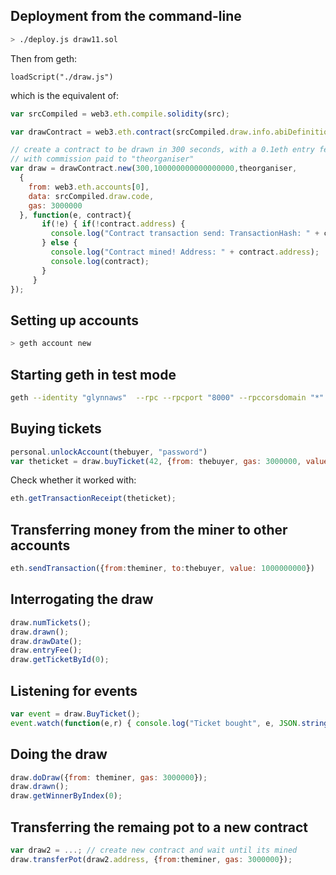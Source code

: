 ## Deployment from the command-line

```sh
> ./deploy.js draw11.sol
```

Then from geth:

```
loadScript("./draw.js")
```

which is the equivalent of:

```js
var srcCompiled = web3.eth.compile.solidity(src);

var drawContract = web3.eth.contract(srcCompiled.draw.info.abiDefinition);

// create a contract to be drawn in 300 seconds, with a 0.1eth entry fee 
// with commission paid to "theorganiser"
var draw = drawContract.new(300,100000000000000000,theorganiser,
  {
    from: web3.eth.accounts[0],
    data: srcCompiled.draw.code, 
    gas: 3000000
  }, function(e, contract){
       if(!e) { if(!contract.address) {
         console.log("Contract transaction send: TransactionHash: " + contract.transactionHash + " waiting to be mined...");
       } else {
         console.log("Contract mined! Address: " + contract.address);
         console.log(contract);
       } 
     }
});
```
## Setting up accounts

```sh
> geth account new
```

## Starting geth in test mode

```sh
geth --identity "glynnaws"  --rpc --rpcport "8000" --rpccorsdomain "*" --port "30303" --nodiscover --ipcapi "admin,db,eth,debug,miner,net,shh,txpool,personal,web3" --rpcapi "db,eth,net,web3" --autodag --networkid 1900 --nat "any" --unlock "175b92f61ce2c633354234e50b862832f3e6377a" --mine --minerthreads "1" console 
```

## Buying tickets

```js
personal.unlockAccount(thebuyer, "password")
var theticket = draw.buyTicket(42, {from: thebuyer, gas: 3000000, value: 100000000000000000 });
```

Check whether it worked with:

```js
eth.getTransactionReceipt(theticket);
```

## Transferring money from the miner to other accounts

```js
eth.sendTransaction({from:theminer, to:thebuyer, value: 1000000000})
```

## Interrogating the draw

```js
draw.numTickets();
draw.drawn();
draw.drawDate();
draw.entryFee();
draw.getTicketById(0);
```

## Listening for events

```js
var event = draw.BuyTicket();
event.watch(function(e,r) { console.log("Ticket bought", e, JSON.stringify(r)); });
```

## Doing the draw

```js
draw.doDraw({from: theminer, gas: 3000000});
draw.drawn();
draw.getWinnerByIndex(0);
```

## Transferring the remaing pot to a new contract

```js
var draw2 = ...; // create new contract and wait until its mined
draw.transferPot(draw2.address, {from:theminer, gas: 3000000});
```

